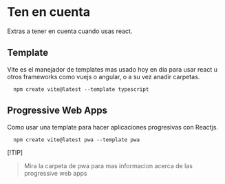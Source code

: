# Ten en cuenta

Extras a tener en cuenta cuando usas react.


## Template

Vite es el manejador de templates mas usado hoy en dia para usar react u otros frameworks como vuejs o angular, o a su vez anadir carpetas. 

```npm
  npm create vite@latest --template typescript
```

## Progressive Web Apps

Como usar una template para hacer aplicaciones progresivas con Reactjs.

```npm 
  npm create vite@latest pwa --template pwa
```

[!TIP]
> Mira la carpeta de pwa para mas informacion acerca de las progressive web apps